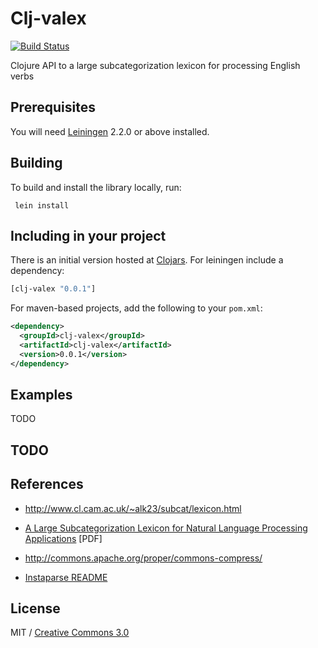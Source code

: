 Clj-valex
=========

[![Build Status](https://secure.travis-ci.org/delver/clj-valex.png)](http://travis-ci.org/delver/clj-valex)

Clojure API to a large subcategorization lexicon for processing English verbs

## Prerequisites

You will need [Leiningen](https://github.com/technomancy/leiningen) 2.2.0 or
above installed.

## Building

To build and install the library locally, run:

     lein install

## Including in your project

There is an initial version hosted at [Clojars](https://clojars.org/clj-valex).
For leiningen include a dependency:

```clojure
[clj-valex "0.0.1"]
```
    
For maven-based projects, add the following to your `pom.xml`:

```xml
<dependency>
  <groupId>clj-valex</groupId>
  <artifactId>clj-valex</artifactId>
  <version>0.0.1</version>
</dependency>
```

## Examples

TODO

## TODO

## References

* http://www.cl.cam.ac.uk/~alk23/subcat/lexicon.html

* [A Large Subcategorization Lexicon for Natural Language Processing Applications](http://www.cl.cam.ac.uk/users/alk23/lrec06-lexicon.pdf) [PDF]

* http://commons.apache.org/proper/commons-compress/

* [Instaparse README](https://github.com/Engelberg/instaparse/blob/master/README.md)

## License

MIT / [Creative Commons 3.0](http://creativecommons.org/licenses/by/3.0/legalcode)
